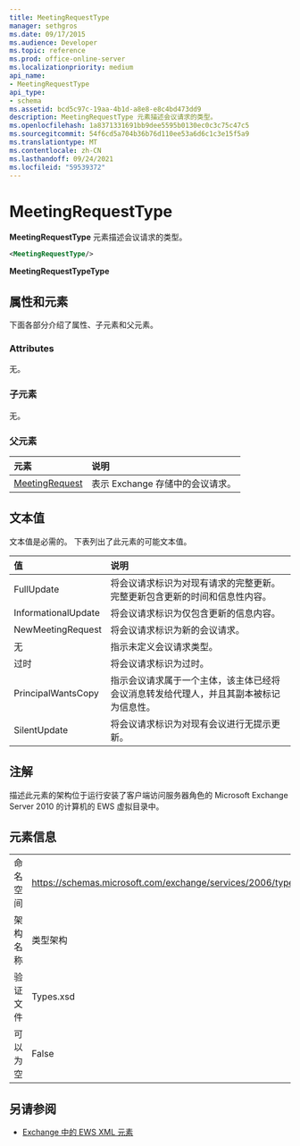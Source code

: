 ```yaml
---
title: MeetingRequestType
manager: sethgros
ms.date: 09/17/2015
ms.audience: Developer
ms.topic: reference
ms.prod: office-online-server
ms.localizationpriority: medium
api_name:
- MeetingRequestType
api_type:
- schema
ms.assetid: bcd5c97c-19aa-4b1d-a8e8-e8c4bd473dd9
description: MeetingRequestType 元素描述会议请求的类型。
ms.openlocfilehash: 1a8371331691bb9dee5595b0130ec0c3c75c47c5
ms.sourcegitcommit: 54f6cd5a704b36b76d110ee53a6d6c1c3e15f5a9
ms.translationtype: MT
ms.contentlocale: zh-CN
ms.lasthandoff: 09/24/2021
ms.locfileid: "59539372"
---
```

# <a name="meetingrequesttype"></a>MeetingRequestType

**MeetingRequestType** 元素描述会议请求的类型。 
  
```xml
<MeetingRequestType/>
```

 **MeetingRequestTypeType**
## <a name="attributes-and-elements"></a>属性和元素

下面各部分介绍了属性、子元素和父元素。
  
### <a name="attributes"></a>Attributes

无。
  
### <a name="child-elements"></a>子元素

无。
  
### <a name="parent-elements"></a>父元素

|**元素**|**说明**|
|:-----|:-----|
|[MeetingRequest](meetingrequest.md) <br/> |表示 Exchange 存储中的会议请求。  <br/> |
   
## <a name="text-value"></a>文本值

文本值是必需的。 下表列出了此元素的可能文本值。
  
|**值**|**说明**|
|:-----|:-----|
|FullUpdate  <br/> |将会议请求标识为对现有请求的完整更新。 完整更新包含更新的时间和信息性内容。  <br/> |
|InformationalUpdate  <br/> |将会议请求标识为仅包含更新的信息内容。  <br/> |
|NewMeetingRequest  <br/> |将会议请求标识为新的会议请求。  <br/> |
|无  <br/> |指示未定义会议请求类型。  <br/> |
|过时  <br/> |将会议请求标识为过时。  <br/> |
|PrincipalWantsCopy  <br/> |指示会议请求属于一个主体，该主体已经将会议消息转发给代理人，并且其副本被标记为信息性。  <br/> |
|SilentUpdate  <br/> |将会议请求标识为对现有会议进行无提示更新。  <br/> |
   
## <a name="remarks"></a>注解

描述此元素的架构位于运行安装了客户端访问服务器角色的 Microsoft Exchange Server 2010 的计算机的 EWS 虚拟目录中。
  
## <a name="element-information"></a>元素信息

|||
|:-----|:-----|
|命名空间  <br/> |https://schemas.microsoft.com/exchange/services/2006/types  <br/> |
|架构名称  <br/> |类型架构  <br/> |
|验证文件  <br/> |Types.xsd  <br/> |
|可以为空  <br/> |False  <br/> |
   
## <a name="see-also"></a>另请参阅



- [Exchange 中的 EWS XML 元素](ews-xml-elements-in-exchange.md)

